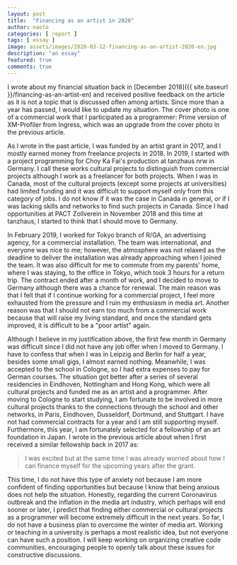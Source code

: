 ```yaml
---
layout: post
title:  "Financing as an artist in 2020"
author: naoto
categories: [ report ]
tags: [ essay ]
image: assets/images/2020-03-12-financing-as-an-artist-2020-en.jpg
description: "an essay"
featured: true
comments: true
---
```


I wrote about my financial situation back in [December 2018]({{ site.baseurl }}/financing-as-an-artist-en) and received positive feedback on the article as it is not a topic that is discussed often among artists. Since more than a year has passed, I would like to update my situation. The cover photo is one of a commercial work that I participated as a programmer: Prime version of XM-Profiler from Ingress, which was an upgrade from the cover photo in the previous article.

As I wrote in the past article, I was funded by an artist grant in 2017, and I mostly earned money from freelance projects in 2018. In 2019, I started with a project programming for Choy Ka Fai's production at tanzhaus nrw in Germany. I call these works cultural projects to distinguish from commercial projects although I work as a freelancer for both projects. When I was in Canada, most of the cultural projects (except some projects at universities) had limited funding and it was difficult to support myself only from this category of jobs. I do not know if it was the case in Canada in general, or if I was lacking skills and networks to find such projects in Canada. Since I had opportunities at PACT Zollverein in November 2018 and this time at tanzhaus, I started to think that I should move to Germany.

In February 2019, I worked for Tokyo branch of R/GA, an advertising agency, for a commercial installation. The team was international, and everyone was nice to me; however, the atmosphere was not relaxed as the deadline to deliver the installation was already approaching when I joined the team. It was also difficult for me to commute from my parents' home, where I was staying, to the office in Tokyo, which took 3 hours for a return trip. The contract ended after a month of work, and I decided to move to Germany although there was a chance for renewal. The main reason was that I felt that if I continue working for a commercial project, I feel more exhausted from the pressure and I ruin my enthusiasm in media art. Another reason was that I should not earn too much from a commercial work because that will raise my living standard, and once the standard gets improved, it is difficult to be a "poor artist" again.

Although I believe in my justification above, the first few month in Germany was difficult since I did not have any job offer when I moved to Germany. I have to confess that when I was in Leipzig and Berlin for half a year, besides some small gigs, I almost earned nothing. Meanwhile, I was accepted to the school in Cologne, so I had extra expenses to pay for German courses. The situation got better after a series of several residencies in Eindhoven, Nottingham and Hong Kong, which were all cultural projects and funded me as an artist and a programmer. After moving to Cologne to start studying, I am fortunate to be involved in more cultural projects thanks to the connections through the school and other networks, in Paris, Eindhoven, Dusseldorf, Dortmund, and Stuttgart. I have not had commercial contracts for a year and I am still supporting myself. Furthermore, this year, I am fortunately selected for a fellowship of an art foundation in Japan. I wrote in the previous article about when I first received a similar fellowship back in 2017 as:

> I was excited but at the same time I was already worried about how I can finance myself for the upcoming years after the grant.

This time, I do not have this type of anxiety not because I am more confident of finding opportunities but because I know that being anxious does not help the situation. Honestly, regarding the current Coronavirus outbreak and the inflation in the media art industry, which perhaps will end sooner or later, I predict that finding either commercial or cultural projects as a programmer will become extremely difficult in the next years. So far, I do not have a business plan to overcome the winter of media art. Working or teaching in a university is perhaps a most realistic idea, but not everyone can have such a position. I will keep working on organizing creative code communities, encouraging people to openly talk about these issues for constructive discussions.
